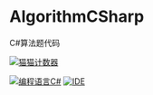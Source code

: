# AlgorithmCSharp
C#算法题代码

[![猫猫计数器](https://starry-trace-sky-moe-counter.vercel.app/get/@AlgorithmCSharp?theme=rule34)](https://github.com/StarrySky-skyler/AlgorithmCSharp)

[![编程语言C#](https://img.shields.io/badge/编程语言-CSharp-blue.svg?style=for-the-badge)](#)
[![IDE](https://img.shields.io/badge/IDE-Rider-pink.svg?style=for-the-badge)](#)